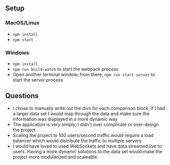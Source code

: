 ## Setup

### MacOS/Linux

- `npm install`
- `npm start`

### Windows

- `npm install`
- `npm run build-watch` to start the webpack process
- Open another terminal window; from there, `npm run start-server` to start the server process

## Questions

- I chose to manually write out the divs for each comparison block, if I had a larger data set I would map through the data and make sure the information was displayed in a more dynamic way
- The application is very simply, I didn't over complicate or over-design the project
- Scaling the project to 100 users/second traffic would require a load balancer which would distribute the traffic to multiple servers
- I would have loved to used WebSockets and have data streamed live to users. Having a more dynamic solutions to the data set would make the project more modularized and scaleable.
